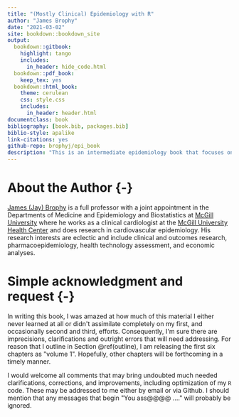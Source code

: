 ```yaml
--- 
title: "(Mostly Clinical) Epidemiology with R"
author: "James Brophy"
date: "2021-03-02"
site: bookdown::bookdown_site
output:
  bookdown::gitbook:
    highlight: tango
    includes:
      in_header: hide_code.html
  bookdown::pdf_book:
    keep_tex: yes
  bookdown::html_book:
    theme: cerulean
    css: style.css
    includes:
      in_header: header.html
documentclass: book
bibliography: [book.bib, packages.bib]
biblio-style: apalike
link-citations: yes
github-repo: brophyj/epi_book
description: "This is an intermediate epidemiology book that focuses on clinical epidmeiology and its quantification using R. It stems from my belief that the learning of epidmeiologic principles is consolidated through hands on coding examples."
---
```








# About the Author {-}


[James (Jay) Brophy](https://www.brophyj.com/) is a full professor with a joint appointment in the Departments of Medicine and Epidemiology and Biostatistics at [McGill University](https://www.mcgill.ca/) where he works as a clinical cardiologist at the [McGill University Health Center](https://muhc.ca/) and does research in cardiovascular epidemiology. His research interests are eclectic and include clinical and outcomes research, pharmacoepidemiology, health technology assessment, and economic analyses.    

# Simple acknowledgment and request {-}

In writing this book, I was amazed at how much of this material I either never learned at all or didn't assimilate completely on my first, and occasionally second and third, efforts. Consequently, I'm sure there are imprecisions, clarifications and outright errors that will need addressing. For reason that I outline in Section \@ref(outline), I am releasing the first six chapters as "volume 1". Hopefully, other chapters will be forthcoming in a timely manner.     

I would welcome all comments that may bring undoubted much needed clarifications, corrections, and improvements, including optimization of my `R` code. These may be addressed to me either by email or via Github. I should mention that any messages that begin "You ass@@@@ ...." will probably be ignored.

